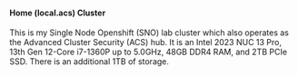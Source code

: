 #### Home (local.acs) Cluster

This is my Single Node Openshift (SNO) lab cluster which also operates as the Advanced Cluster Security (ACS) hub. It is an Intel 2023 NUC 13 Pro, 13th Gen 12-Core i7-1360P up to 5.0GHz, 48GB DDR4 RAM, and 2TB PCIe SSD. There is an additional 1TB of storage.